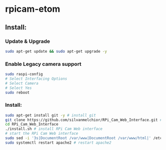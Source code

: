 # rpicam-etom

## Install:
### Update & Upgrade
```bash
sudo apt-get update && sudo apt-get upgrade -y
```

### Enable Legacy camera support
```bash
sudo raspi-config
# Select Interfacing Options
# Select Camera
# Select Yes
sudo reboot
```

### Install:
```bash
sudo apt-get install git -y # install git
git clone https://github.com/silvanmelchior/RPi_Cam_Web_Interface.git # clone RPi Cam Web interface repo
cd RPi_Cam_Web_Interface
./install.sh # install RPi Cam Web interface
# start the RPi Cam Web interface
sudo sed -i '3s|DocumentRoot /var/www|DocumentRoot /var/www/html|' /etc/apache2/sites-available/raspicam.conf # change DocumentRoot
sudo systemctl restart apache2 # restart apache2
```

